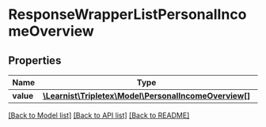 # ResponseWrapperListPersonalIncomeOverview

## Properties
Name | Type | Description | Notes
------------ | ------------- | ------------- | -------------
**value** | [**\Learnist\Tripletex\Model\PersonalIncomeOverview[]**](PersonalIncomeOverview.md) |  | [optional] 

[[Back to Model list]](../../README.md#documentation-for-models) [[Back to API list]](../../README.md#documentation-for-api-endpoints) [[Back to README]](../../README.md)

